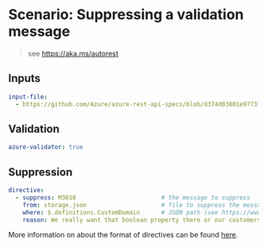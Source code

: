 # Scenario: Suppressing a validation message

> see https://aka.ms/autorest

## Inputs

``` yaml 
input-file:
  - https://github.com/Azure/azure-rest-api-specs/blob/d374d03801e97737ddb32e01f20513e7b2bbd9c3/arm-storage/2015-06-15/swagger/storage.json
```

## Validation

``` yaml
azure-validator: true
```

## Suppression

``` yaml
directive:
  - suppress: M3018                        # the message to suppress
    from: storage.json                     # file to suppress the message in 
    where: $.definitions.CustomDomain      # JSON path (see https://www.npmjs.com/package/jsonpath#jsonpath-syntax)
    reason: We really want that boolean property there or our customers will go nuts.
```

More information on about the format of directives can be found [here](https://github.com/Azure/autorest/blob/master/docs/user/literate-file-formats/configuration.md#directives---global-or-per-language).
